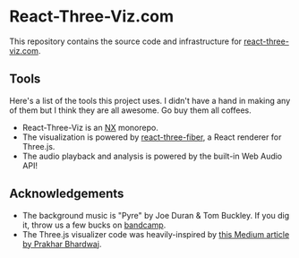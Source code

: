 # React-Three-Viz.com

This repository contains the source code and infrastructure for [react-three-viz.com](https://www.react-three-viz.com).

## Tools

Here's a list of the tools this project uses. I didn't have a hand in making any of them but I think they are all awesome. Go buy them all coffees.

- React-Three-Viz is an [NX](nx.dev) monorepo.
- The visualization is powered by [react-three-fiber](https://github.com/pmndrs/react-three-fiber), a React renderer for Three.js.
- The audio playback and analysis is powered by the built-in Web Audio API!

## Acknowledgements

- The background music is "Pyre" by Joe Duran & Tom Buckley. If you dig it, throw us a few bucks on [bandcamp](duruckley.bandcamp.com).
- The Three.js visualizer code was heavily-inspired by [this Medium article by Prakhar Bhardwaj](https://medium.com/@mag_ops/music-visualiser-with-three-js-web-audio-api-b30175e7b5ba).
